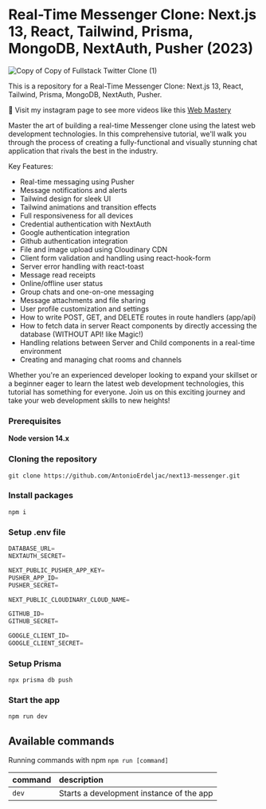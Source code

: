 # Real-Time Messenger Clone: Next.js 13, React, Tailwind, Prisma, MongoDB, NextAuth, Pusher (2023)

![Copy of Copy of Fullstack Twitter Clone (1)](https://user-images.githubusercontent.com/23248726/236631198-90414da5-ee43-46a9-8898-70b003bcd83d.png)


This is a repository for a Real-Time Messenger Clone: Next.js 13, React, Tailwind, Prisma, MongoDB, NextAuth, Pusher.

💙 Visit my instagram page to see more videos like this [Web Mastery](https://www.instagram.com/web_mastery03/)

Master the art of building a real-time Messenger clone using the latest web development technologies. In this comprehensive tutorial, we'll walk you through the process of creating a fully-functional and visually stunning chat application that rivals the best in the industry.

Key Features:

- Real-time messaging using Pusher
- Message notifications and alerts
- Tailwind design for sleek UI
- Tailwind animations and transition effects
- Full responsiveness for all devices
- Credential authentication with NextAuth
- Google authentication integration
- Github authentication integration
- File and image upload using Cloudinary CDN
- Client form validation and handling using react-hook-form
- Server error handling with react-toast
- Message read receipts
- Online/offline user status
- Group chats and one-on-one messaging
- Message attachments and file sharing
- User profile customization and settings
- How to write POST, GET, and DELETE routes in route handlers (app/api)
- How to fetch data in server React components by directly accessing the database (WITHOUT API! like Magic!)
- Handling relations between Server and Child components in a real-time environment
- Creating and managing chat rooms and channels

Whether you're an experienced developer looking to expand your skillset or a beginner eager to learn the latest web development technologies, this tutorial has something for everyone. Join us on this exciting journey and take your web development skills to new heights!


### Prerequisites

**Node version 14.x**

### Cloning the repository

```shell
git clone https://github.com/AntonioErdeljac/next13-messenger.git
```

### Install packages

```shell
npm i
```

### Setup .env file


```js
DATABASE_URL=
NEXTAUTH_SECRET=

NEXT_PUBLIC_PUSHER_APP_KEY=
PUSHER_APP_ID=
PUSHER_SECRET=

NEXT_PUBLIC_CLOUDINARY_CLOUD_NAME=

GITHUB_ID=
GITHUB_SECRET=

GOOGLE_CLIENT_ID=
GOOGLE_CLIENT_SECRET=
```

### Setup Prisma

```shell
npx prisma db push

```

### Start the app

```shell
npm run dev
```

## Available commands

Running commands with npm `npm run [command]`

| command         | description                              |
| :-------------- | :--------------------------------------- |
| `dev`           | Starts a development instance of the app |

